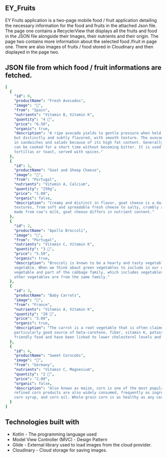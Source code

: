 ## EY_Fruits

EY Fruits application is a two-page mobile food / fruit application detailing the necessary information for the food and fruits in the attached Json file. 
The page one contains a RecyclerView that displays all the fruits and food in the JSON file alongside their Images, their nutrients and their origin. The page two 
contains more information about the selected food /fruit in page one. There are also images of fruits / food stored in Cloudinary and then displayed in the page two.

## JSON file from which food / fruit informations are fetched.

```yaml
[
  {
    "id": 0,
    "productName": "Fresh Avocados",
    "image": "🥑",
    "from": "Spain",
    "nutrients": "Vitamin B, Vitamin K",
    "quantity": "4 🥑",
    "price": "6.50",
    "organic": true,
    "description": "A ripe avocado yields to gentle pressure when held in the palm of the hand and squeezed. The fruit is not sweet, 
    but distinctly and subtly flavored, with smooth texture. The avocado is popular in vegetarian cuisine as a substitute for meats 
    in sandwiches and salads because of its high fat content. Generally, avocado is served raw, though some cultivars, including the common 'Hass', 
    can be cooked for a short time without becoming bitter. It is used as the base for the Mexican dip known as guacamole, as well as a spread on corn 
    tortillas or toast, served with spices."
  },
  {
    "id": 1,
    "productName": "Goat and Sheep Cheese",
    "image": "🧀",
    "from": "Portugal",
    "nutrients": "Vitamin A, Calcium",
    "quantity": "250g",
    "price": "5.00",
    "organic": false,
    "description": "Creamy and distinct in flavor, goat cheese is a dairy product enjoyed around the world. Goat cheese comes in a wide variety of flavors and
    textures, from soft and spreadable fresh cheese to salty, crumbly aged cheese. Although it’s made using the same coagulation and separation process as cheese
    made from cow’s milk, goat cheese differs in nutrient content."
  },
  {
    "id": 2,
    "productName": "Apollo Broccoli",
    "image": "🥦",
    "from": "Portugal",
    "nutrients": "Vitamin C, Vitamin K",
    "quantity": "3 🥦",
    "price": "5.50",
    "organic": true,
    "description": "Broccoli is known to be a hearty and tasty vegetable which is rich in dozens of nutrients. It is said to pack the most nutritional punch of any
    vegetable. When we think about green vegetables to include in our diet, broccoli is one of the foremost veggies to come to our mind. Broccoli is a cruciferous
    vegetable and part of the cabbage family, which includes vegetables such as Brussel sprouts and kale. Although the tastes are different, broccoli and these
    other vegetables are from the same family."
  },
  {
    "id": 3,
    "productName": "Baby Carrots",
    "image": "🥕",
    "from": "France",
    "nutrients": "Vitamin A, Vitamin K",
    "quantity": "20 🥕",
    "price": "3.00",
    "organic": true,
    "description": "The carrot is a root vegetable that is often claimed to be the perfect health food. It is crunchy, tasty and highly nutritious. Carrots are a
    particularly good source of beta-carotene, fiber, vitamin K, potassium and antioxidants. Carrots have a number of health benefits. They are a weight loss
    friendly food and have been linked to lower cholesterol levels and improved eye health."
  },
  {
    "id": 4,
    "productName": "Sweet Corncobs",
    "image": "🌽",
    "from": "Germany",
    "nutrients": "Vitamin C, Magnesium",
    "quantity": "2 🌽",
    "price": "2.00",
    "organic": false,
    "description": "Also known as maize, corn is one of the most popular cereal grains in the world. Popcorn and sweet corn are commonly eaten varieties, but
    refined corn products are also widely consumed, frequently as ingredients in foods. These include tortillas, tortilla chips, polenta, cornmeal, corn flour, 
    corn syrup, and corn oil. Whole-grain corn is as healthy as any cereal grain, rich in fiber and many vitamins, minerals, and antioxidants."
  }
]
```

## Technologies built with

* Kotlin - The programming language used
* Model View Controller (MVC) - Design Pattern
* Glide - External library used to load images from the cloud provider. 
* Cloudinary - Cloud storage for saving images.
